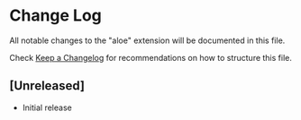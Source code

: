 # Change Log

All notable changes to the "aloe" extension will be documented in this file.

Check [Keep a Changelog](http://keepachangelog.com/) for recommendations on how to structure this file.

## [Unreleased]

- Initial release
